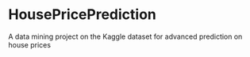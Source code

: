 # HousePricePrediction
A data mining project on the Kaggle dataset for advanced prediction on house prices
